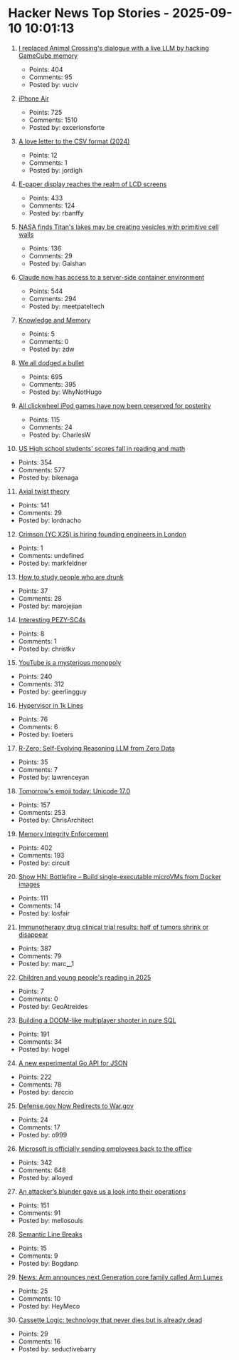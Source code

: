 # Hacker News Top Stories - 2025-09-10 10:01:13

1. [I replaced Animal Crossing's dialogue with a live LLM by hacking GameCube memory](https://joshfonseca.com/blogs/animal-crossing-llm)
   - Points: 404
   - Comments: 95
   - Posted by: vuciv

2. [iPhone Air](https://www.apple.com/newsroom/2025/09/introducing-iphone-air-a-powerful-new-iphone-with-a-breakthrough-design/)
   - Points: 725
   - Comments: 1510
   - Posted by: excerionsforte

3. [A love letter to the CSV format (2024)](https://medialab.sciencespo.fr/en/news/a-love-letter-to-the-csv-format/)
   - Points: 12
   - Comments: 1
   - Posted by: jordigh

4. [E-paper display reaches the realm of LCD screens](https://spectrum.ieee.org/e-paper-display-modos)
   - Points: 433
   - Comments: 124
   - Posted by: rbanffy

5. [NASA finds Titan's lakes may be creating vesicles with primitive cell walls](https://www.sciencedaily.com/releases/2025/08/250831112449.htm)
   - Points: 136
   - Comments: 29
   - Posted by: Gaishan

6. [Claude now has access to a server-side container environment](https://www.anthropic.com/news/create-files)
   - Points: 544
   - Comments: 294
   - Posted by: meetpateltech

7. [Knowledge and Memory](https://www.robinsloan.com/lab/knowledge-and-memory/)
   - Points: 5
   - Comments: 0
   - Posted by: zdw

8. [We all dodged a bullet](https://xeiaso.net/notes/2025/we-dodged-a-bullet/)
   - Points: 695
   - Comments: 395
   - Posted by: WhyNotHugo

9. [All clickwheel iPod games have now been preserved for posterity](https://arstechnica.com/gaming/2025/09/all-54-lost-clickwheel-ipod-games-have-now-been-preserved-for-posterity/)
   - Points: 115
   - Comments: 24
   - Posted by: CharlesW

10. [US High school students' scores fall in reading and math](https://apnews.com/article/naep-reading-math-scores-12th-grade-c18d6e3fbc125f12948cc70cb85a520a)
   - Points: 354
   - Comments: 577
   - Posted by: bikenaga

11. [Axial twist theory](https://en.wikipedia.org/wiki/Axial_twist_theory)
   - Points: 141
   - Comments: 29
   - Posted by: lordnacho

12. [Crimson (YC X25) is hiring founding engineers in London](https://www.ycombinator.com/companies/crimson/jobs/kCikzj1-founding-engineer-full-stack)
   - Points: 1
   - Comments: undefined
   - Posted by: markfeldner

13. [How to study people who are drunk](https://www.economist.com/science-and-technology/2025/09/03/how-to-study-people-who-are-very-drunk)
   - Points: 37
   - Comments: 28
   - Posted by: marojejian

14. [Interesting PEZY-SC4s](https://chipsandcheese.com/p/pezy-sc4s-at-hot-chips-2025)
   - Points: 8
   - Comments: 1
   - Posted by: christkv

15. [YouTube is a mysterious monopoly](https://anderegg.ca/2025/09/08/youtube-is-a-mysterious-monopoly)
   - Points: 240
   - Comments: 312
   - Posted by: geerlingguy

16. [Hypervisor in 1k Lines](https://1000hv.seiya.me/en)
   - Points: 76
   - Comments: 6
   - Posted by: lioeters

17. [R-Zero: Self-Evolving Reasoning LLM from Zero Data](https://arxiv.org/abs/2508.05004)
   - Points: 35
   - Comments: 7
   - Posted by: lawrenceyan

18. [Tomorrow's emoji today: Unicode 17.0](https://jenniferdaniel.substack.com/p/tomorrows-emoji-today-unicode-170)
   - Points: 157
   - Comments: 253
   - Posted by: ChrisArchitect

19. [Memory Integrity Enforcement](https://security.apple.com/blog/memory-integrity-enforcement/)
   - Points: 402
   - Comments: 193
   - Posted by: circuit

20. [Show HN: Bottlefire – Build single-executable microVMs from Docker images](https://bottlefire.dev/)
   - Points: 111
   - Comments: 14
   - Posted by: losfair

21. [Immunotherapy drug clinical trial results: half of tumors shrink or disappear](https://www.rockefeller.edu/news/38120-immunotherapy-drug-eliminates-aggressive-cancers-in-clinical-trial/)
   - Points: 387
   - Comments: 79
   - Posted by: marc__1

22. [Children and young people's reading in 2025](https://literacytrust.org.uk/research-services/research-reports/children-and-young-peoples-reading-in-2025/)
   - Points: 7
   - Comments: 0
   - Posted by: GeoAtreides

23. [Building a DOOM-like multiplayer shooter in pure SQL](https://cedardb.com/blog/doomql/)
   - Points: 191
   - Comments: 34
   - Posted by: lvogel

24. [A new experimental Go API for JSON](https://go.dev/blog/jsonv2-exp)
   - Points: 222
   - Comments: 78
   - Posted by: darccio

25. [Defense.gov Now Redirects to War.gov](https://defense.gov)
   - Points: 24
   - Comments: 17
   - Posted by: o999

26. [Microsoft is officially sending employees back to the office](https://www.businessinsider.com/microsoft-send-employees-back-to-office-rto-remote-work-2025-9)
   - Points: 342
   - Comments: 648
   - Posted by: alloyed

27. [An attacker’s blunder gave us a look into their operations](https://www.huntress.com/blog/rare-look-inside-attacker-operation)
   - Points: 151
   - Comments: 91
   - Posted by: mellosouls

28. [Semantic Line Breaks](https://sembr.org)
   - Points: 15
   - Comments: 9
   - Posted by: Bogdanp

29. [News: Arm announces next Generation core family called Arm Lumex](https://www.phoronix.com/news/Arm-Lumex-Platform-C1)
   - Points: 25
   - Comments: 10
   - Posted by: HeyMeco

30. [Cassette Logic: technology that never dies but is already dead](https://www.differentshelf.com/cassette-logic/)
   - Points: 29
   - Comments: 16
   - Posted by: seductivebarry

